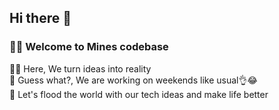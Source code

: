 ## Hi there 👋

### 🙋‍♀️ Welcome to Mines codebase

👩‍💻 Here, We turn ideas into reality <br>
🍿 Guess what?, We are working on weekends like usual👌😂 <br>
🧙 Let's flood the world with our tech ideas and make life better
